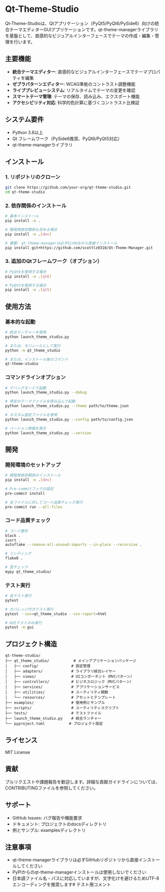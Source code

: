 # Qt-Theme-Studio

Qt-Theme-Studioは、Qtアプリケーション（PyQt5/PyQt6/PySide6）向けの統合テーマエディターGUIアプリケーションです。qt-theme-managerライブラリを基盤として、直感的なビジュアルインターフェースでテーマの作成・編集・管理を行います。

## 主要機能

- **統合テーマエディター**: 直感的なビジュアルインターフェースでテーマプロパティを編集
- **ゼブラパターンエディター**: WCAG準拠のコントラスト調整機能
- **ライブプレビューシステム**: リアルタイムでテーマの変更を確認
- **スマートテーマ管理**: テーマの保存、読み込み、エクスポート機能
- **アクセシビリティ対応**: 科学的色計算に基づくコントラスト比検証

## システム要件

- Python 3.8以上
- Qt フレームワーク（PySide6推奨、PyQt6/PyQt5対応）
- qt-theme-managerライブラリ

## インストール

### 1. リポジトリのクローン

```bash
git clone https://github.com/your-org/qt-theme-studio.git
cd qt-theme-studio
```

### 2. 依存関係のインストール

```bash
# 基本インストール
pip install -e .

# 開発用依存関係も含める場合
pip install -e .[dev]

# 重要: qt-theme-managerは必ずGitHubから直接インストール
pip install git+https://github.com/scottlz0310/Qt-Theme-Manager.git
```

### 3. 追加のQtフレームワーク（オプション）

```bash
# PyQt6を使用する場合
pip install -e .[qt6]

# PyQt5を使用する場合  
pip install -e .[qt5]
```

## 使用方法

### 基本的な起動

```bash
# 統合ランチャーを使用
python launch_theme_studio.py

# または、モジュールとして実行
python -m qt_theme_studio

# または、インストール後のコマンド
qt-theme-studio
```

### コマンドラインオプション

```bash
# デバッグモードで起動
python launch_theme_studio.py --debug

# 特定のテーマファイルを読み込んで起動
python launch_theme_studio.py --theme path/to/theme.json

# カスタム設定ファイルを使用
python launch_theme_studio.py --config path/to/config.json

# バージョン情報を表示
python launch_theme_studio.py --version
```

## 開発

### 開発環境のセットアップ

```bash
# 開発用依存関係のインストール
pip install -e .[dev]

# Pre-commitフックの設定
pre-commit install

# 全ファイルに対してコード品質チェック実行
pre-commit run --all-files
```

### コード品質チェック

```bash
# コード整形
black .
isort .
autoflake --remove-all-unused-imports --in-place --recursive .

# リンティング
flake8 .

# 型チェック
mypy qt_theme_studio/
```

### テスト実行

```bash
# 全テスト実行
pytest

# カバレッジ付きテスト実行
pytest --cov=qt_theme_studio --cov-report=html

# GUIテストのみ実行
pytest -m gui
```

## プロジェクト構造

```
qt-theme-studio/
├── qt_theme_studio/           # メインアプリケーションパッケージ
│   ├── config/               # 設定管理
│   ├── adapters/             # ライブラリ統合レイヤー
│   ├── views/                # UIコンポーネント（MVCパターン）
│   ├── controllers/          # ビジネスロジック（MVCパターン）
│   ├── services/             # アプリケーションサービス
│   ├── utilities/            # ユーティリティ関数
│   └── resources/            # アセットとテンプレート
├── examples/                 # 使用例とサンプル
├── scripts/                  # ユーティリティスクリプト
├── tests/                    # テストファイル
├── launch_theme_studio.py    # 統合ランチャー
└── pyproject.toml           # プロジェクト設定
```

## ライセンス

MIT License

## 貢献

プルリクエストや課題報告を歓迎します。詳細な貢献ガイドラインについては、CONTRIBUTINGファイルを参照してください。

## サポート

- GitHub Issues: バグ報告や機能要求
- ドキュメント: プロジェクトのdocsディレクトリ
- 例とサンプル: examplesディレクトリ

## 注意事項

- qt-theme-managerライブラリは必ずGitHubリポジトリから直接インストールしてください
- PyPIからのqt-theme-managerインストールは使用しないでください
- 日本語ファイル名・パスに対応していますが、文字化けを避けるためUTF-8エンコーディングを推奨します# テスト用コメント
